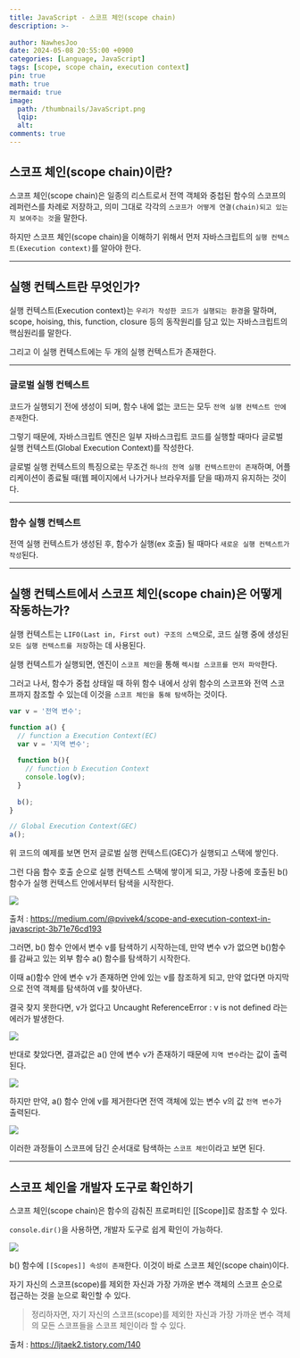 ```yaml
---
title: JavaScript - 스코프 체인(scope chain)
description: >-
  
author: NawhesJoo
date: 2024-05-08 20:55:00 +0900
categories: [Language, JavaScript]
tags: [scope, scope chain, execution context]
pin: true
math: true
mermaid: true
image:
  path: /thumbnails/JavaScript.png
  lqip: 
  alt: 
comments: true
---
```

## 스코프 체인(scope chain)이란?

스코프 체인(scope chain)은 일종의 리스트로서 전역 객체와 중첩된 함수의 스코프의 레퍼런스를 차례로 저장하고, 의미 그대로 각각의 `스코프가 어떻게 연결(chain)되고 있는지 보여주는 것`을 말한다.

하지만 스코프 체인(scope chain)을 이해하기 위해서 먼저 자바스크립트의 `실행 컨텍스트(Execution context)`를 알아야 한다.

---

## 실행 컨텍스트란 무엇인가?

실행 컨텍스트(Execution context)는 `우리가 작성한 코드가 실행되는 환경`을 말하며, scope, hoising, this, function, closure 등의 동작원리를 담고 있는 자바스크립트의 핵심원리를 말한다.

그리고 이 실행 컨텍스트에는 두 개의 실행 컨텍스트가 존재한다.

---
### 글로벌 실행 컨텍스트

코드가 실행되기 전에 생성이 되며, 함수 내에 없는 코드는 모두 `전역 실행 컨텍스트 안에 존재`한다.

그렇기 때문에, 자바스크립트 엔진은 일부 자바스크립트 코드를 실행할 때마다 글로벌 실행 컨텍스트(Global Execution Context)를 작성한다.

글로벌 실행 컨텍스트의 특징으로는 무조건 `하나의 전역 실행 컨텍스트만이 존재`하며, 어플리케이션이 종료될 때(웹 페이지에서 나가거나 브라우저를 닫을 때)까지 유지하는 것이다.

---


### 함수 실행 컨텍스트

전역 실행 컨텍스트가 생성된 후, 함수가 실행(ex 호출) 될 때마다 `새로운 실행 컨텍스트가 작성`된다.

---

## 실행 컨텍스트에서 스코프 체인(scope chain)은 어떻게 작동하는가?

실행 컨텍스트는 `LIFO(Last in, First out) 구조의 스택`으로, 코드 실행 중에 생성된 `모든 실행 컨텍스트를 저장`하는 데 사용된다.

실행 컨텍스트가 실행되면, 엔진이 `스코프 체인`을 통해 `렉시컬 스코프를 먼저 파악`한다.

그러고 나서, 함수가 중첩 상태일 때 하위 함수 내에서 상위 함수의 스코프와 전역 스코프까지 참조할 수 있는데 이것을 `스코프 체인을 통해 탐색`하는 것이다.

```javascript
var v = '전역 변수';

function a() {
  // function a Execution Context(EC)
  var v = '지역 변수';
  
  function b(){
    // function b Execution Context
    console.log(v);
  }
  
  b();
}

// Global Execution Context(GEC)
a();
```

위 코드의 예제를 보면 먼저 글로벌 실행 컨텍스트(GEC)가 실행되고 스택에 쌓인다.

그런 다음 함수 호출 순으로 실행 컨텍스트 스택에 쌓이게 되고, 가장 나중에 호출된 b() 함수가 실행 컨텍스트 안에서부터 탐색을 시작한다.

![](https://velog.velcdn.com/images/nawhes_joo/post/51ecc995-90d2-44ed-ae7d-206f35f44aab/image.png)


출처 : https://medium.com/@pvivek4/scope-and-execution-context-in-javascript-3b71e76cd193

그러면, b() 함수 안에서 변수 v를 탐색하기 시작하는데, 만약 변수 v가 없으면 b()함수를 감싸고 있는 외부 함수 a() 함수를 탐색하기 시작한다.




이때 a()함수 안에 변수 v가 존재하면 안에 있는 v를 참조하게 되고, 만약 없다면 마지막으로 전역 객체를 탐색하여 v를 찾아낸다.


결국 찾지 못한다면, v가 없다고 Uncaught ReferenceError : v is not defined 라는 에러가 발생한다.

![](https://velog.velcdn.com/images/nawhes_joo/post/149756de-f3cc-4a8c-ac24-d877dda1e832/image.png)


반대로 찾았다면, 결과값은 a() 안에 변수 v가 존재하기 때문에 `지역 변수`라는 값이 출력된다.

![](https://velog.velcdn.com/images/nawhes_joo/post/f2244875-153f-4946-95ea-97d46d83d000/image.png)

하지만 만약, a() 함수 안에 v를 제거한다면 전역 객체에 있는 변수 v의 값 `전역 변수`가 출력된다.


![](https://velog.velcdn.com/images/nawhes_joo/post/38cd6136-9713-44c2-8990-d97d9b859fc1/image.png)

이러한 과정들이 스코프에 담긴 순서대로 탐색하는 `스코프 체인`이라고 보면 된다.

---

## 스코프 체인을 개발자 도구로 확인하기

스코프 체인(scope chain)은 함수의 감춰진 프로퍼티인 [[Scope]]로 참조할 수 있다.

`console.dir()`을 사용하면, 개발자 도구로 쉽게 확인이 가능하다.

![](https://velog.velcdn.com/images/nawhes_joo/post/9ae161fc-4741-4f15-a5d5-044515861914/image.png)


b() 함수에 `[[Scopes]] 속성이 존재`한다. 이것이 바로 스코프 체인(scope chain)이다.

자기 자신의 스코프(scope)를 제외한 자신과 가장 가까운 변수 객체의 스코프 순으로 접근하는 것을 눈으로 확인할 수 있다.

>정리하자면, 자기 자신의 스코프(scope)를 제외한 자신과 가장 가까운 변수 객체의 모든 스코프들을 스코프 체인이라 할 수 있다.

출처 : https://ljtaek2.tistory.com/140